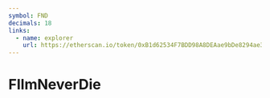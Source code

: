 ```yaml
---
symbol: FND
decimals: 18
links:
  - name: explorer
    url: https://etherscan.io/token/0xB1d62534F7BDD98A8DEAae9bDe8294ae3490e6f7
---
```


# FIlmNeverDie
